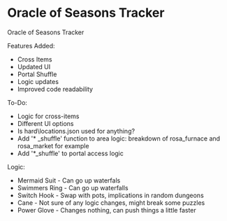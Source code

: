 # Oracle of Seasons Tracker
Oracle of Seasons Tracker

Features Added:
- Cross Items
- Updated UI
- Portal Shuffle
- Logic updates
- Improved code readability

To-Do:
- Logic for cross-items
- Different UI options
- Is hard\locations.json used for anything?
- Add '* _shuffle' function to area logic: breakdown of rosa_furnace and rosa_market for example
- Add '*_shuffle' to portal access logic

Logic:
- Mermaid Suit - Can go up waterfals
-  Swimmers Ring - Can go up waterfalls
-  Switch Hook - Swap with pots, implications in random dungeons
-  Cane - Not sure of any logic changes, might break some puzzles
-  Power Glove - Changes nothing, can push things a little faster  

